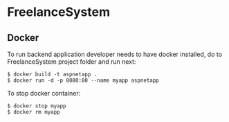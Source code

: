 # FreelanceSystem

## Docker
To run backend application developer needs to have docker installed, do to FreelanceSystem project folder and run next:
```
$ docker build -t aspnetapp .
$ docker run -d -p 8080:80 --name myapp aspnetapp
```
To stop docker container:
```
$ docker stop myapp
$ docker rm myapp
```